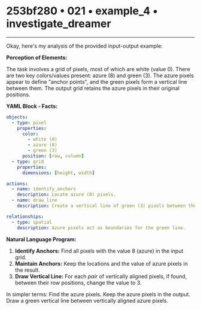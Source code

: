 # 253bf280 • 021 • example_4 • investigate_dreamer

---
Okay, here's my analysis of the provided input-output example:

**Perception of Elements:**

The task involves a grid of pixels, most of which are white (value 0). There are two key colors/values present: azure (8) and green (3). The azure pixels appear to define "anchor points", and the green pixels form a vertical line between them. The output grid retains the azure pixels in their original positions.

**YAML Block - Facts:**



```yaml
objects:
  - type: pixel
    properties:
      color:
        - white (0)
        - azure (8)
        - green (3)
      position: [row, column]
  - type: grid
    properties:
      dimensions: [height, width]

actions:
  - name: identify_anchors
    description: Locate azure (8) pixels.
  - name: draw_line
    description: Create a vertical line of green (3) pixels between the azure anchors.

relationships:
  - type: spatial
    description: Azure pixels act as boundaries for the green line.
```



**Natural Language Program:**

1.  **Identify Anchors:** Find all pixels with the value 8 (azure) in the input grid.
2.  **Maintain Anchors:** Keep the locations and the value of azure pixels in the result.
3.  **Draw Vertical Line:** For each *pair* of vertically aligned pixels, if found, between their row positions, change the value to 3.

In simpler terms: Find the azure pixels. Keep the azure pixels in the output. Draw a green vertical line between vertically aligned azure pixels.

